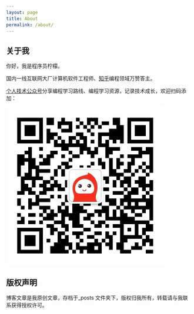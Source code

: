 ```yaml
---
layout: page
title: About
permalink: /about/
---
```


## 关于我
你好，我是程序员柠檬。

国内一线互联网大厂计算机软件工程师、[知乎](https://www.zhihu.com/people/ning-meng-cheng-31-94)编程领域万赞答主。

[个人技术公众号](https://mp.weixin.qq.com/mp/homepage?__biz=MzkwOTE2OTY1Nw==&hid=1&sn=6395e40d884ce4dd3900a68a0f5a6b87&scene=18#wechat_redirect)分享编程学习路线、编程学习资源，记录技术成长，欢迎扫码添加：

![公众号二维码](assets/img/ArronAI.jpg)



## 版权声明

博客文章是我原创文章，存档于_posts 文件夹下，版权归我所有，转载请与我联系获得授权许可。
